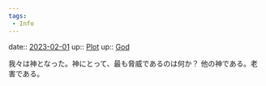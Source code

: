```yaml
---
tags:
 - Info
---
```


date:: [2023-02-01](/Daily_Note/2023-02-01.md)
up:: [Plot](Bar/Novel/Chaos/Plot.md)
up:: [God](../Bar/Novel/Topics/God.md)

我々は神となった。神にとって、最も脅威であるのは何か？
他の神である。老害である。